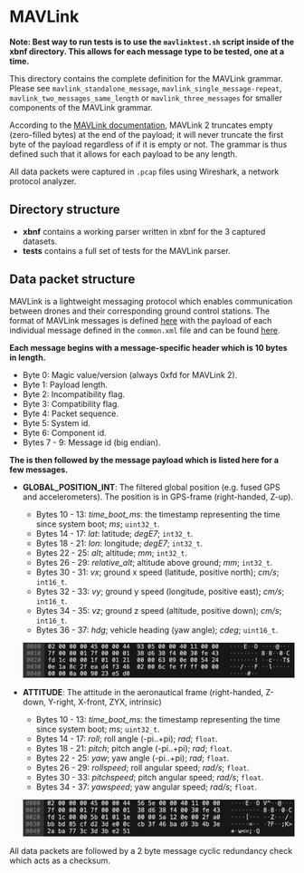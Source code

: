 # MAVLink

**Note: Best way to run tests is to use the `mavlinktest.sh` script inside of the xbnf directory. This allows for each message type to be tested, one at a time.**

This directory contains the complete definition for the MAVLink grammar. Please see `mavlink_standalone_message`, `mavlink_single_message-repeat`, `mavlink_two_messages_same_length` or `mavlink_three_messages` for smaller components of the MAVLink grammar.

According to the [MAVLink documentation](https://mavlink.io/en/guide/serialization.html), MAVLink 2 truncates empty (zero-filled bytes) at the end of the payload; it will never truncate the first byte of the payload regardless of if it is empty or not. The grammar is thus defined such that it allows for each payload to be any length.

All data packets were captured in `.pcap` files using Wireshark, a network protocol analyzer.

## Directory structure

* **xbnf** contains a working parser written in xbnf for the 3 captured datasets.
* **tests** contains a full set of tests for the MAVLink parser.
	
## Data packet structure
MAVLink is a lightweight messaging protocol which enables communication between drones and their corresponding ground control stations.
The format of MAVLink messages is defined [here](https://mavlink.io/en/guide/serialization.html) with the payload of each individual message defined in the `common.xml` file and can be found [here](https://mavlink.io/en/messages/common.html).

**Each message begins with a message-specific header which is 10 bytes in length.**

* Byte 0: Magic value/version (always 0xfd for MAVLink 2).
* Byte 1: Payload length.
* Byte 2: Incompatibility flag.
* Byte 3: Compatibility flag.
* Byte 4: Packet sequence.
* Byte 5: System id.
* Byte 6: Component id.
* Bytes 7 - 9: Message id (big endian).

**The is then followed by the message payload which is listed here for a few messages.**

* **GLOBAL_POSITION_INT**: The filtered global position (e.g. fused GPS and accelerometers). The position is in GPS-frame (right-handed, Z-up).
  * Bytes 10 - 13: *time_boot_ms*: the timestamp representing the time since system boot; *ms*; `uint32_t`.
  * Bytes 14 - 17: *lat*: latitude; *degE7*; `int32_t`.
  * Bytes 18 - 21: *lon*: longitude; *degE7*; `int32_t`.
  * Bytes 22 - 25: *alt*; altitude; *mm*; `int32_t`.
  * Bytes 26 - 29: *relative_alt*; altitude above ground; *mm*; `int32_t`.
  * Bytes 30 - 31: *vx*; ground x speed (latitude, positive north); *cm/s*; `int16_t`.
  * Bytes 32 - 33: *vy*; ground y speed (longitude, positive east); *cm/s*; `int16_t`.
  * Bytes 34 - 35: *vz*; ground z speed (altitude, positive down); *cm/s*; `int16_t`.
  * Bytes 36 - 37: *hdg*; vehicle heading (yaw angle); *cdeg*; `uint16_t`.
  
  ![GLOBAL_POSITION_INT](./.images/GPIImage.jpg)
  
* **ATTITUDE**: The attitude in the aeronautical frame (right-handed, Z-down, Y-right, X-front, ZYX, intrinsic)
  * Bytes 10 - 13: *time_boot_ms*: the timestamp representing the time since system boot; *ms*; `uint32_t`.
  * Bytes 14 - 17: *roll*; roll angle (-pi..+pi); *rad*; `float`.
  * Bytes 18 - 21: *pitch*; pitch angle (-pi..+pi); *rad*; `float`.
  * Bytes 22 - 25: *yaw*; yaw angle (-pi..+pi); *rad*; `float`.
  * Bytes 26 - 29: *rollspeed*; roll angular speed; *rad/s*; `float`.
  * Bytes 30 - 33: *pitchspeed*; pitch angular speed; *rad/s*; `float`.
  * Bytes 34 - 37: *yawspeed*; yaw angular speed; *rad/s*; `float`.
  
  ![ATTITUDE](./.images/AttitudeImage.jpg)
  
All data packets are followed by a 2 byte message cyclic redundancy check which acts as a checksum.
